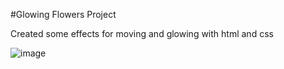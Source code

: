 #Glowing Flowers Project

Created some effects for moving and glowing with html and css

![image](https://github.com/pleontis/Web-Development-Projects/assets/67234862/8a98efd2-4d8b-435d-a143-5a905a489808)
